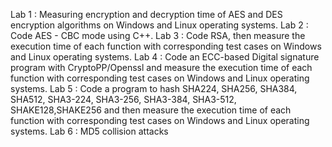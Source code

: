 Lab 1 : Measuring encryption and decryption time of AES and DES encryption algorithms on Windows and Linux operating systems.
Lab 2 : Code AES - CBC mode using C++.
Lab 3 : Code RSA, then measure the execution time of each function with corresponding test cases on Windows and Linux operating systems.
Lab 4 : Code an ECC-based Digital signature program with CryptoPP/Openssl and measure the execution time of each function with corresponding test cases on Windows and Linux operating systems.
Lab 5 : Code a program to hash SHA224, SHA256, SHA384, SHA512, SHA3-224, SHA3-256, SHA3-384, SHA3-512, SHAKE128,SHAKE256 and then measure the execution time of each function with corresponding test cases on Windows and Linux operating systems.
Lab 6 : MD5 collision attacks
